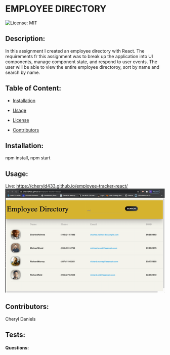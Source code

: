 
# EMPLOYEE DIRECTORY

![License: MIT](https://img.shields.io/badge/License-MIT-brightgreen)

## Description: 
In this assignment I created an employee directory with React. The requirements fr this assignment was to break up the application into UI components, manage component state, and respond to user events. The user will be able to view the entire employee directoroy, sort by name and search by name. 

## Table of Content:
  * [Installation](#installation)

  * [Usage](#usage)

  * [License](#license)

  * [Contributors](#contributors)

## Installation:
npm install, npm start

## Usage:
Live: https://cheryld433.github.io/employee-tracker-react/
![](./public/demo.gif)

## Contributors:
Cheryl Daniels

## Tests:


#### Questions:

